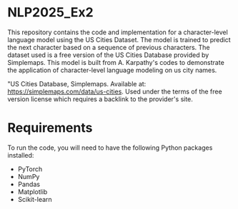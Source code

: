 # NLP2025_Ex2

This repository contains the code and implementation for a character-level language model using the US Cities Dataset. The model is trained to predict the next character based on a sequence of previous characters. The dataset used is a free version of the US Cities Database provided by Simplemaps. This model is built from A. Karpathy's codes to demonstrate the application of character-level language modeling on us city names.

"US Cities Database, Simplemaps. Available at: https://simplemaps.com/data/us-cities. Used under the terms of the free version license which requires a backlink to the provider's site.


# Requirements

To run the code, you will need to have the following Python packages installed:

- PyTorch
- NumPy
- Pandas
- Matplotlib
- Scikit-learn

